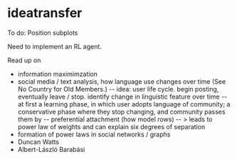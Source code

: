 # ideatransfer
To do: 
Position subplots

Need to implement an RL agent.

Read up on 
- information maximimzation
- social media / text analysis, how language use changes over time (See No Country for Old Members.)
-- idea: user life cycle. begin posting, eventually leave / stop. identify change in linguistic feature over time
-- at first a learning phase, in which user adopts language of community; a conservative phase where they stop changing, and community passes them by
-- preferential attachment (how model rows) -- > leads to power law of weights and can explain six degrees of separation
- formation of power laws in social networks / graphs
- Duncan Watts
- Albert-László Barabási
